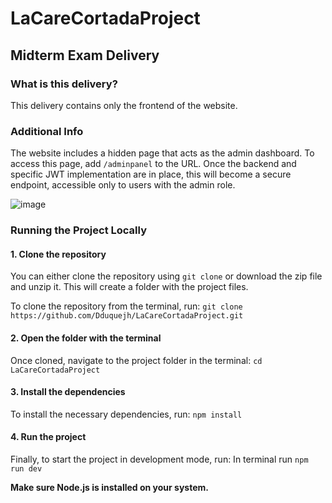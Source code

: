 # LaCareCortadaProject

## Midterm Exam Delivery

### What is this delivery?

This delivery contains only the frontend of the website.

### Additional Info

The website includes a hidden page that acts as the admin dashboard. To access this page, add `/adminpanel` to the URL. Once the backend and specific JWT implementation are in place, this will become a secure endpoint, accessible only to users with the admin role.

![image](https://github.com/user-attachments/assets/f294fd19-49db-4606-b0c7-3e894a6a709b)


### Running the Project Locally

#### 1. Clone the repository

You can either clone the repository using `git clone` or download the zip file and unzip it. This will create a folder with the project files.

To clone the repository from the terminal, run:
      ```
      git clone https://github.com/Dduquejh/LaCareCortadaProject.git
      ```
      
  #### 2.  **Open the folder with the terminal**
  
  Once cloned, navigate to the project folder in the terminal:
      ```
      cd LaCareCortadaProject
      ```
     
  #### 3.  **Install the dependencies**

  To install the necessary dependencies, run:
      ```
      npm install
      ```
     
  #### 4.  **Run the project**
  
  Finally, to start the project in development mode, run:
      In terminal run
      ```
      npm run dev
      ```
      
      

**Make sure Node.js is installed on your system.**
